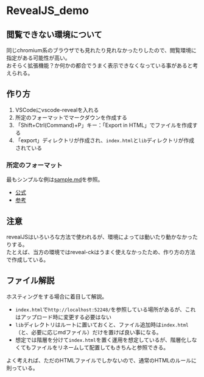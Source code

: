 # RevealJS_demo

## 閲覧できない環境について
同じchromium系のブラウザでも見れたり見れなかったりしたので、閲覧環境に指定がある可能性が高い。  
おそらく拡張機能？か何かの都合でうまく表示できなくなっている事があると考えられる。

## 作り方
1. VSCodeにvscode-revealを入れる
2. 所定のフォーマットでマークダウンを作成する
3. 「Shift+Ctrl(Command)+P」キー：「Export in HTML」でファイルを作成する
4. 「export」ディレクトリが作成され、`index.html`と`lib`ディレクトリが作成されている

### 所定のフォーマット
最もシンプルな例は[sample.md](https://github.com/shimajima-eiji/RevealJS_demo/blob/main/sample.md)を参照。

- [公式](https://github.com/hakimel/reveal.js/)
- [参考](https://zatsugaku-engineer.com/html-css-javascript/reveal-js)

## 注意
revealJSはいろいろな方法で使われるが、環境によっては動いたり動かなかったりする。  
たとえば、当方の環境ではreveal-ckはうまく使えなかったため、作り方の方法で作成している。

## ファイル解説
ホスティングをする場合に着目して解説。

- `index.html`で`http://localhost:52248/`を参照している場所があるが、これはアップロード時に変更する必要はない
- `lib`ディレクトリはルートに置いておくと、ファイル追加時は`index.html`（と、必要に応じmdファイル）だけを置けば良い事になる。
- 想定では階層を分けて`index.html`を置く運用を想定しているが、階層化しなくてもファイルをリネームして配置してもきちんと参照できる。

よく考えれば、ただのHTMLファイルでしかないので、通常のHTMLのルールに則っている。
